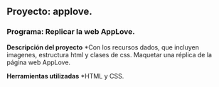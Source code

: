 ## Proyecto: applove.
### Programa: Replicar la web AppLove.

**Descripción del proyecto**
*Con los recursos dados, que incluyen imagenes, estructura html y clases de css.
Maquetar una réplica de la página web AppLove.

**Herramientas utilizadas**
*HTML y CSS.
